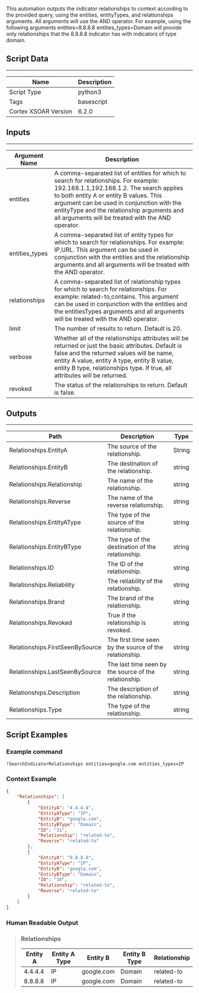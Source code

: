 This automation outputs the indicator relationships to context according to the provided query, using the entities, entityTypes, and relationships arguments. All arguments will use the AND operator. For example, using the following arguments entities=8.8.8.8 entities_types=Domain will provide only relationships that the 8.8.8.8 indicator has with indicators of type domain.

## Script Data

---

| **Name** | **Description** |
| --- | --- |
| Script Type | python3 |
| Tags | basescript |
| Cortex XSOAR Version | 6.2.0 |

## Inputs

---

| **Argument Name** | **Description** |
| --- | --- |
| entities | A comma-separated list of entities for which to search for relationships. For example: 192.168.1.1,192.168.1.2. The search applies to both entity A or entity B values. This argument can be used in conjunction with the entityType and the relationship arguments and all arguments will be treated with the AND operator. |
| entities_types | A comma-separated list of entity types for which to search for relationships. For example: IP,URL. This argument can be used in conjunction with the entities and the relationship arguments and all arguments will be treated with the AND operator. |
| relationships | A comma-separated list of relationship types for which to search for relationships. For example: related-to,contains. This argument can be used in conjunction with the entities and the entitiesTypes arguments and all arguments will be treated with the AND operator. |
| limit | The number of results to return. Default is 20. |
| verbose | Whether all of the relationships attributes will be returned or just the basic attributes. Default is false and the returned values will be name, entity A value, entity A type, entity B value, entity B type, relationships type. If true, all attributes will be returned. |
| revoked | The status of the relationships to return. Default is false. |

## Outputs

---

| **Path** | **Description** | **Type** |
| --- | --- | --- |
| Relationships.EntityA | The source of the relationship. | String |
| Relationships.EntityB | The destination of the relationship. | string |
| Relationships.Relationship | The name of the relationship. | string |
| Relationships.Reverse | The name of the reverse relationship. | string |
| Relationships.EntityAType | The type of the source of the relationship. | string |
| Relationships.EntityBType | The type of the destination of the relationship. | string |
| Relationships.ID | The ID of the relationship. | string |
| Relationships.Reliability | The reliability of the relationship. | string |
| Relationships.Brand | The brand of the relationship. | string |
| Relationships.Revoked | True if the relationship is revoked. | string |
| Relationships.FirstSeenBySource | The first time seen by the source of the relationship. | string |
| Relationships.LastSeenBySource | The last time seen by the source of the relationship. | string |
| Relationships.Description | The description of the relationship. | string |
| Relationships.Type | The type of the relationship. | string |

## Script Examples

### Example command

```!SearchIndicatorRelationships entities=google.com entities_types=IP```

### Context Example

```json
{
    "Relationships": [
        {
            "EntityA": "4.4.4.4",
            "EntityAType": "IP",
            "EntityB": "google.com",
            "EntityBType": "Domain",
            "ID": "31",
            "Relationship": "related-to",
            "Reverse": "related-to"
        },
        {
            "EntityA": "8.8.8.8",
            "EntityAType": "IP",
            "EntityB": "google.com",
            "EntityBType": "Domain",
            "ID": "30",
            "Relationship": "related-to",
            "Reverse": "related-to"
        }
    ]
}
```

### Human Readable Output

>### Relationships
>
>|Entity A|Entity A Type|Entity B|Entity B Type|Relationship|
>|---|---|---|---|---|
>| 4.4.4.4 | IP | google.com | Domain | related-to |
>| 8.8.8.8 | IP | google.com | Domain | related-to |
